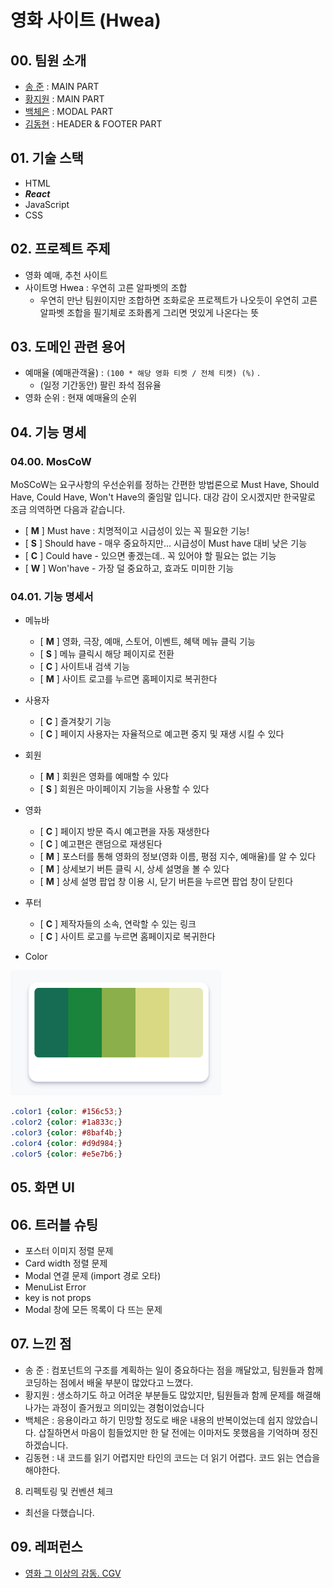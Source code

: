# 영화 사이트 (Hwea)

## 00. 팀원 소개
- [송 준](https://github.com/songjun94) : MAIN PART
- [황지원](https://github.com/hwangjiwon98) : MAIN PART
- [백체은](https://github.com/sairo415) : MODAL PART
- [김동현](https://github.com/soulchicken) : HEADER & FOOTER PART

## 01. 기술 스택
- HTML
- ***React***
- JavaScript
- CSS

## 02. 프로젝트 주제
- 영화 예매, 추천 사이트
- 사이트명 Hwea : 우연히 고른 알파벳의 조합
    - 우연히 만난 팀원이지만 조합하면 조화로운 프로젝트가 나오듯이 우연히 고른 알파벳 조합을 필기체로 조화롭게 그리면 멋있게 나온다는 뜻

## 03. 도메인 관련 용어
- 예매율 (예매관객율) : `(100 * 해당 영화 티켓 / 전체 티켓) (%)` .
    - (일정 기간동안) 팔린 좌석 점유율
- 영화 순위 : 현재 예매율의 순위

## 04. 기능 명세
### 04.00. MosCoW

MoSCoW는 요구사항의 우선순위를 정하는 간편한 방법론으로 Must Have, Should Have, Could Have, Won't Have의 줄임말 입니다. 대강 감이 오시겠지만 한국말로 조금 의역하면 다음과 같습니다.
- [ **M** ] Must have : 치명적이고 시급성이 있는 꼭 필요한 기능!
- [ **S** ] Should have - 매우 중요하지만... 시급성이 Must have 대비 낮은 기능
- [ **C** ] Could have - 있으면 좋겠는데.. 꼭 있어야 할 필요는 없는 기능
- [ **W** ] Won'have - 가장 덜 중요하고, 효과도 미미한 기능

### 04.01. 기능 명세서

- 메뉴바
    - [ **M** ] 영화, 극장, 예매, 스토어, 이벤트, 혜택 메뉴 클릭 기능
    - [ **S** ] 메뉴 클릭시 해당 페이지로 전환
    - [ **C** ] 사이트내 검색 기능
    - [ **M** ] 사이트 로고를 누르면 홈페이지로 복귀한다

- 사용자
    - [ **C** ] 즐겨찾기 기능
    - [ **C** ] 페이지 사용자는 자율적으로 예고편 중지 및 재생 시킬 수 있다

- 회원
    - [ **M** ] 회원은 영화를 예매할 수 있다
    - [ **S** ] 회원은 마이페이지 기능을 사용할 수 있다

- 영화
    - [ **C** ] 페이지 방문 즉시 예고편을 자동 재생한다
    - [ **C** ] 예고편은 랜덤으로 재생된다
    - [ **M** ] 포스터를 통해 영화의 정보(영화 이름, 평점 지수, 예매율)를 알 수 있다
    - [ **M** ] 상세보기 버튼 클릭 시, 상세 설명을 볼 수 있다
    - [ **M** ] 상세 설명 팝업 창 이용 시, 닫기 버튼을 누르면 팝업 창이 닫힌다

- 푸터
    - [ **C** ] 제작자들의 소속, 연락할 수 있는 링크
    - [ **C** ] 사이트 로고를 누르면 홈페이지로 복귀한다

<!-- <img src="./image/1.png" height="500px"></img><br/> -->


- Color

<img src="./image.png" height="200px"></img><br/>

```css
.color1 {color: #156c53;}
.color2 {color: #1a833c;}
.color3 {color: #8baf4b;}
.color4 {color: #d9d984;}
.color5 {color: #e5e7b6;}
```

## 05. 화면 UI


## 06. 트러블 슈팅

- 포스터 이미지 정렬 문제
- Card width 정렬 문제
- Modal 연결 문제 (import 경로 오타)
- MenuList Error
- key is not props 
- Modal 창에 모든 목록이 다 뜨는 문제


## 07. 느낀 점
- 송  준 : 컴포넌트의 구조를 계획하는 일이 중요하다는 점을 깨달았고, 팀원들과 함께 코딩하는 점에서 배울 부분이 많았다고 느꼈다.
- 황지원 : 생소하기도 하고 어려운 부분들도 많았지만, 팀원들과 함께 문제를 해결해 나가는 과정이 즐거웠고 의미있는 경험이었습니다
- 백체은 : 응용이라고 하기 민망할 정도로 배운 내용의 반복이었는데 쉽지 않았습니다. 삽질하면서 마음이 힘들었지만 한 달 전에는 이마저도 못했음을 기억하며 정진하겠습니다.
- 김동현 : 내 코드를 읽기 어렵지만 타인의 코드는 더 읽기 어렵다. 코드 읽는 연습을 해야한다.

08. 리펙토링 및 컨벤션 체크
- 최선을 다했습니다.

## 09. 레퍼런스
- [영화 그 이상의 감동. CGV](https://www.cgv.co.kr/)